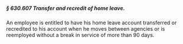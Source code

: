 ##### § 630.607 Transfer and recredit of home leave. #####

An employee is entitled to have his home leave account transferred or recredited to his account when he moves between agencies or is reemployed without a break in service of more than 90 days.
